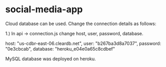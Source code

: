 ﻿# social-media-app
Cloud database can be used.
Change the connection details as follows:

1.) In api -> connection.js change host, user, password, database.

host: "us-cdbr-east-06.cleardb.net",
user: "b267ba3d8a7037",
password: "0e3cbcab",
database: "heroku_e04e0a65c8cdbef"

MySQL database was deployed on heroku.
